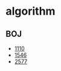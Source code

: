 # algorithm

## BOJ
- [1110](https://github.com/yudavid0611/algorithm/blob/master/BOJ/1110.py)
- [1546](https://github.com/yudavid0611/algorithm/blob/master/BOJ/1546.py)
- [2577](https://github.com/yudavid0611/algorithm/blob/master/BOJ/2577.py)